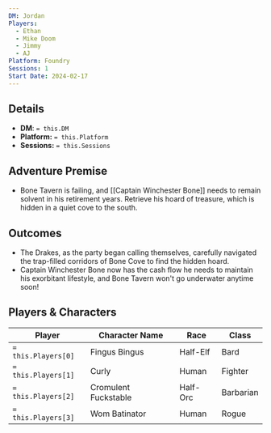 ```yaml
---
DM: Jordan
Players:
  - Ethan
  - Mike Doom
  - Jimmy
  - AJ
Platform: Foundry
Sessions: 1
Start Date: 2024-02-17
---
```

## Details
- **DM**: `= this.DM`
- **Platform:** `= this.Platform`
- **Sessions:** `= this.Sessions`

## Adventure Premise
- Bone Tavern is failing, and [[Captain Winchester Bone]] needs to remain solvent in his retirement years. Retrieve his hoard of treasure, which is hidden in a quiet cove to the south.

## Outcomes
- The Drakes, as the party began calling themselves, carefully navigated the trap-filled corridors of Bone Cove to find the hidden hoard.
- Captain Winchester Bone now has the cash flow he needs to maintain his exorbitant lifestyle, and Bone Tavern won't go underwater anytime soon!

## Players & Characters
| Player              | Character Name       | Race      | Class     |
| ------------------- | -------------------- | --------- | --------- |
| `= this.Players[0]` | Fingus Bingus        | Half-Elf  | Bard      |
| `= this.Players[1]` | Curly                | Human     | Fighter   |
| `= this.Players[2]` | Cromulent Fuckstable | Half-Orc  | Barbarian |
| `= this.Players[3]` | Wom Batinator        | Human     | Rogue     |
